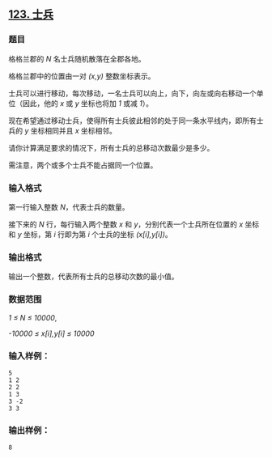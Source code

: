 ## [123. 士兵](https://www.acwing.com/problem/content/125/)

### 题目

格格兰郡的 *N* 名士兵随机散落在全郡各地。

格格兰郡中的位置由一对 *(x,y)* 整数坐标表示。

士兵可以进行移动，每次移动，一名士兵可以向上，向下，向左或向右移动一个单位（因此，他的 *x* 或 *y* 坐标也将加 *1* 或减 *1*）。

现在希望通过移动士兵，使得所有士兵彼此相邻的处于同一条水平线内，即所有士兵的 *y* 坐标相同并且 *x* 坐标相邻。

请你计算满足要求的情况下，所有士兵的总移动次数最少是多少。

需注意，两个或多个士兵不能占据同一个位置。

### 输入格式

第一行输入整数 *N*，代表士兵的数量。

接下来的 *N* 行，每行输入两个整数 *x* 和 *y*，分别代表一个士兵所在位置的 *x* 坐标和 *y* 坐标，第 *i* 行即为第 *i* 个士兵的坐标 *(x[i],y[i])*。

### 输出格式

输出一个整数，代表所有士兵的总移动次数的最小值。

### 数据范围

*1 ≤ N ≤ 10000*,

*-10000 ≤ x[i],y[i] ≤ 10000*

### 输入样例：

```
5
1 2
2 2
1 3
3 -2
3 3
```

### 输出样例：

```
8
```
